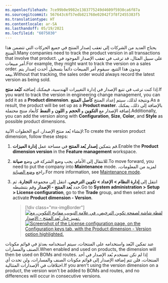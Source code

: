 ```yaml
---
ms.openlocfilehash: 7ce99b0e9982e1383775249d4609f5930ca6f87a
ms.sourcegitcommit: 567643c6f57edb821768e02042f3f8f2455383f5
ms.translationtype: HT
ms.contentlocale: ar-SA
ms.lasthandoff: 05/19/2021
ms.locfileid: "6075030"
---
```

<span data-ttu-id="ea242-101">يحتاج العديد من الشركات إلى تعقب إصدار المنتج في جميع الحركات التي تتضمن هذا المنتج.</span><span class="sxs-lookup"><span data-stu-id="ea242-101">Many companies need to track the product version in all transactions that involve that product.</span></span> <span data-ttu-id="ea242-102">على سبيل المثال، قد ترغب في تعقب الإصدار الموجود في أمر مبيعات.</span><span class="sxs-lookup"><span data-stu-id="ea242-102">For example, they might want to track the version on a sales order.</span></span> <span data-ttu-id="ea242-103">وبدون هذا التتبع، سيقوم أمر المبيعات دائماً بتسجيل أحدث إصدار يتم بيعه.</span><span class="sxs-lookup"><span data-stu-id="ea242-103">Without that tracking, the sales order would always record the latest version as being sold.</span></span>

<span data-ttu-id="ea242-104">إذا كنت ترغب في تتبع الإصدار في إدارة التغييرات الهندسية، فيمكنك إضافته **كبُعد منتج**.</span><span class="sxs-lookup"><span data-stu-id="ea242-104">If you want to track the version in engineering change management, you can add it as a **Product dimension**.</span></span> <span data-ttu-id="ea242-105">ونتيجة لذلك، سيتم إعداد المنتج **كأصل المنتج**.</span><span class="sxs-lookup"><span data-stu-id="ea242-105">As a result, the product will be set up as a **Product master**.</span></span> <span data-ttu-id="ea242-106">بالإضافة إلى ذلك، يمكنك إضافة الإصدار مع **التكوين** و **الحجم** و **اللون** و **النمط** كأبعاد منتج محتملة.</span><span class="sxs-lookup"><span data-stu-id="ea242-106">Additionally, you can add the version along with **Configuration**, **Size**, **Color**, and **Style** as possible product dimensions.</span></span>

<span data-ttu-id="ea242-107">لإنشاء بُعد منتج الإصدار، اتبع الخطوات الآتية:</span><span class="sxs-lookup"><span data-stu-id="ea242-107">To create the version product dimension, follow these steps:</span></span>

1. <span data-ttu-id="ea242-108">قم بتمكين **إصدار بُعد المنتج** في مساحة عمل **إدارة الميزات**.</span><span class="sxs-lookup"><span data-stu-id="ea242-108">Enable the **Product dimension version** in the **Feature management** workspace.</span></span>

1. <span data-ttu-id="ea242-109">للانتقال إلى الأمام، يجب وضع الشركة في وضع **صيانة**.</span><span class="sxs-lookup"><span data-stu-id="ea242-109">To move forward, you need to put the company into **Maintenance** mode.</span></span> <span data-ttu-id="ea242-110">لمزيد من المعلومات، راجع [وضع الصيانة](https://docs.microsoft.com/dynamics365/fin-ops-core/dev-itpro/sysadmin/maintenance-mode/?azure-portal=true).</span><span class="sxs-lookup"><span data-stu-id="ea242-110">For more information, see [Maintenance mode](https://docs.microsoft.com/dynamics365/fin-ops-core/dev-itpro/sysadmin/maintenance-mode/?azure-portal=true).</span></span>

1. <span data-ttu-id="ea242-111">انتقل إلى **إدارة النظام > الإعداد > تكوين الترخيص**، انتقل إلى مجموعة **التجارة**، ثم حدد **بُعد المنتج - الإصدار** وقم بتنشيطه.</span><span class="sxs-lookup"><span data-stu-id="ea242-111">Go to **System administration > Setup > License configuration**, go to the **Trade** group, and then select and activate **Product dimension - Version**.</span></span>

    > [!div class="mx-imgBorder"]
    > <span data-ttu-id="ea242-112">[![لقطة شاشة لصفحة تكوين الترخيص، في علامة التبويب مفاتيح التكوين، مع تمييز خيار بُعد المنتج - الإصدار.](../media/product-dimension-version-license.png)](../media/product-dimension-version-license.png#lightbox)</span><span class="sxs-lookup"><span data-stu-id="ea242-112">[![Screenshot of the License configuration page, on the Configuration keys tab, with the Product dimension - Version option highlighted.](../media/product-dimension-version-license.png)](../media/product-dimension-version-license.png#lightbox)</span></span>


<span data-ttu-id="ea242-113">عند تمكين البُعد واستخدامه على المنتجات، سيتم استخدامه بعدئذٍ في قوائم مكونات الصنف والمسارات.</span><span class="sxs-lookup"><span data-stu-id="ea242-113">When enabled and used on products, the dimension will then be used on BOMs and routes.</span></span> <span data-ttu-id="ea242-114">إذا لم تكن تستخدم بُعد الإصدار في أحد المنتجات، فلن تتم إضافة الإصدار إلى قوائم مكونات الصنف والمسارات، ولن تحدث أي اختلافات في الإصدارات المتتالية.</span><span class="sxs-lookup"><span data-stu-id="ea242-114">If you aren't using the version dimension on a product, the version won't be added to BOMs and routes, and no differences will occur in consecutive versions.</span></span>
